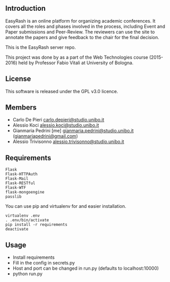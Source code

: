 Introduction
-------------

EasyRash is an online platform for organizing academic conferences.
It covers all the roles and phases involved in the process, including
Event and Paper submissions and Peer-Review.
The reviewers can use the site to annotate the papers
and give feedback to the chair for the final decision.

This is the EasyRash server repo.

This project was done by as a part of the Web Technologies course (2015-2016) held by Professor Fabio Vitali at University of Bologna.

License
-------
This software is released under the GPL v3.0 licence.

Members
----------
 - Carlo De Pieri carlo.depieri@studio.unibo.it
 - Alessio Koci alessio.koci@studio.unibo.it
 - Gianmaria Pedrini [me] gianmaria.pedrini@studio.unibo.it (gianmariapedrini@gmail.com)
 - Alessio Trivisonno  alessio.trivisonno@studio.unibo.it

Requirements
------
```
Flask
Flask-HTTPAuth
Flask-Mail
Flask-RESTful
Flask-WTF
flask-mongoengine
passlib
```

You can use pip and virtualenv for and easier installation.

```
virtualenv .env
. .env/bin/activate
pip install -r requirements
deactivate
```


Usage
------

- Install requirements
- Fill in the config in secrets.py
- Host and port can be changed in run.py (defaults to localhost:10000)
- python run.py
